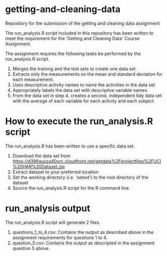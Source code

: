 # getting-and-cleaning-data
Repository for the submission of the getting and cleaning data assignment

The run_analysis.R script included in this repository has been written to meet the requirement for the 'Getting and Cleaning Data' Course Assignment.

The assignment requires the following tasks be performed by the run_analysis.R script.
1. Merges the training and the test sets to create one data set.
2. Extracts only the measurements on the mean and standard deviation for each measurement.
3. Uses descriptive activity names to name the activities in the data set
4. Appropriately labels the data set with descriptive variable names.
5. From the data set in step 4, creates a second, independent tidy data set with the average of each variable for each activity and each subject.

# How to execute the run_analysis.R script
The run_analysis.R has been written to use a specific data set.

1. Download the data set from https://d396qusza40orc.cloudfront.net/getdata%2Fprojectfiles%2FUCI%20HAR%20Dataset.zip
2. Extract dataset to your preferred location
3. Set the working directory (i.e. 'setwd') to the root directory of the dataset
4. Source the run_analysis.R script for the R command line.

# run_analysis output
The run_analysis.R script will generate 2 files.
1. questions_1_to_4.csv: Contains the output as described above in the assignment requirements for questions 1 to 4.
2. question_5.csv: Contains the output as descripted in the assignment question 5 above.